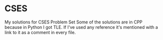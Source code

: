 # CSES
My solutions for CSES Problem Set
Some of the solutions are in CPP because in Python I got TLE.
If I've used any reference it's mentioned with a link to it as a comment in every file.
